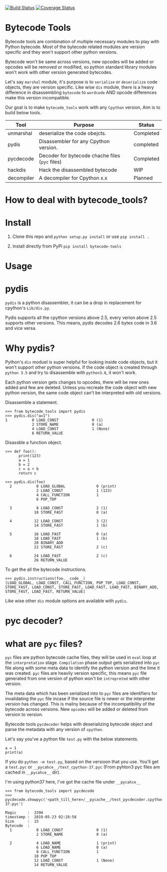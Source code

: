 
[![Build Status](https://travis-ci.com/gsb-eng/bytecode_tools.svg?branch=master)](https://travis-ci.com/gsb-eng/bytecode_tools)
[![Coverage Status](https://img.shields.io/codecov/c/github/gsb-eng/bytecode_tools/master.svg)](https://codecov.io/github/gsb-eng/bytecode_tools?branch=master)
<br />

Bytecode Tools
===============

Bytecode tools are combination of multiple necessary modules to play with Python
bytecode. Most of the bytecode related modules are version specific and they won't support
other python versions.

Bytecode won't be same across versions, new opcodes will be added or opcodes will be removed or modified, so python standard library modules won't work with other version generated bytecodes.

Let's say `marshal` module, it's purpose is to `serialize` or `deserialize` code objects, they are version specific. Like wise `dis` module, there is a heavy difference in disassembling `bytecode` to `wordcode` AND opcode differences make this version incompatible.

Our goal is to make `bytecode_tools` work with any `Cpython` version, Aim is to build below tools.

|Tool|Purpose|Status|
|---|---|---|
|unmarshal|deserialize the code obejcts.|Completed|
|pydis|Disassembler for any Cpython version.|completed|
|pycdecode|Decoder for bytecode chache files (`pyc` files)|Completed|
|hackdis|Hack the disassembled bytecode|WIP|
|decompiler|A decompiler for Cpython x.x|Planned|


# How to deal with bytecode_tools?

Install
=======

1. Clone this repo and `python setup.py install` or use `pip install .`

2. Install directly from PyPi `pip install bytecode-tools`


Usage
======

pydis
=====

`pydis` is a python disassembler, it can be a drop in replacement for cpython's
`Lib/dis.py`.

Pydis supports all the cpython versions above 2.5, every verion above 2.5
supports other versions. This means, pydis decodes 2.6 bytes code in 3.6 and
vice versa.

Why pydis?
==========

Python's `dis` moduel is super helpful for looking inside code objects, but it
won't support other python versions. If the code object is created through
`python 3.5` and try to disassemble with `python3.6`, it won't work.

Each python version gets changes to opcodes, there will be new ones added and few
are deleted. Unless you recreate the code object with new python version, the
same code object can't be interpreted with old versions.


Disassemble a statement.

    >>> from bytecode_tools import pydis
    >>> pydis.dis("a=1")
    1           0 LOAD_CONST               0 (1)
                2 STORE_NAME               0 (a)
                4 LOAD_CONST               1 (None)
                6 RETURN_VALUE

Disassble a function object.

    >>> def foo():
          print(123)
          a = 1
          b = 2
          c = a + b
          return c

    >>> pydis.dis(foo)
      2           0 LOAD_GLOBAL              0 (print)
                  2 LOAD_CONST               1 (123)
                  4 CALL_FUNCTION            1
                  6 POP_TOP

      3           8 LOAD_CONST               2 (1)
                 10 STORE_FAST               0 (a)

      4          12 LOAD_CONST               3 (2)
                 14 STORE_FAST               1 (b)

      5          16 LOAD_FAST                0 (a)
                 18 LOAD_FAST                1 (b)
                 20 BINARY_ADD
                 22 STORE_FAST               2 (c)

      6          24 LOAD_FAST                2 (c)
                 26 RETURN_VALUE


To get the all the bytecode instructions.

    >>> pydis.instructions(foo.__code__)
    [LOAD_GLOBAL, LOAD_CONST, CALL_FUNCTION, POP_TOP, LOAD_CONST, STORE_FAST, LOAD_CONST, STORE_FAST, LOAD_FAST, LOAD_FAST, BINARY_ADD, STORE_FAST, LOAD_FAST, RETURN_VALUE]

Like wise other `dis` module options are available with `pydis`.

pyc decoder?
============

what are `pyc` files?
=====================

`pyc` files are python bytecode cache files, they will be used in `eval` loop at the `interpretation` stage. `Compilation` phase output gets serialized into `pyc` file along with some meta data to identify the python version and the time it was created. `pyc` files are heavily version specific, this means `pyc` file generated from one version of python won't be `intrepreted` with other version.

The meta data which has been serialized into to `pyc` files are identifiers for invalidating the `pyc` file incase if the source file is newer or the interpreter version has changed. This is mailny because of the incompatibility of the bytecode across versions. New `opcodes` will be added or deleted from version to version.

Bytecode tools `pycdecoder` helps with deserializing bytecode object and parse the metadata with any version of `cpython`.

Let's say you've a python file `test.py` with the below statements.

    a = 1
    print(a)

If you do `python -m test.py`, based on the versioon that you use. You'll get a `test.pyc` or `__pycahce__/test_cpython-37.pyc` (From pyhton3 pyc files are cached in `__pycahce__` dir).

I'm using python37 here, I've got the cache file under `__pycahce__`

    >>> from bytecode_tools import pycdecode
    >>> pycdecode.showpyc('<path_till_here>/__pycache__/test_pycdecoder.cpython-37.pyc')

    Magic     :  3394
    timestamp :  2019-05-23 02:28:58
    Size      :  15
    Bytecode  :
      1           0 LOAD_CONST               0 (1)
                  2 STORE_NAME               0 (a)

      2           4 LOAD_NAME                1 (print)
                  6 LOAD_NAME                0 (a)
                  8 CALL_FUNCTION            1
                 10 POP_TOP
                 12 LOAD_CONST               1 (None)
                 14 RETURN_VALUE

